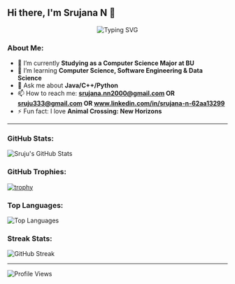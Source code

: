 ## Hi there, I'm Srujana N 👋

<p align="center">
  <img src="https://readme-typing-svg.demolab.com?font=Fira+Code&size=24&pause=500&color=00C3FF&width=435&lines=Software+Developer;Open+Source+Enthusiast;Lifelong+Learner" alt="Typing SVG"/>
</p>

### About Me:
- 🔭 I’m currently **Studying as a Computer Science Major at BU**
- 🌱 I’m learning **Computer Science, Software Engineering & Data Science**
- 💬 Ask me about **Java/C++/Python**
- 📫 How to reach me: **srujana.nn2000@gmail.com OR sruju333@gmail.com OR www.linkedin.com/in/srujana-n-62aa13299**
- ⚡ Fun fact: I love **Animal Crossing: New Horizons**

---

### GitHub Stats:
![Sruju's GitHub Stats](https://github-readme-stats.vercel.app/api?username=sruju333&show_icons=true&theme=radical)

### GitHub Trophies:
[![trophy](https://github-profile-trophy.vercel.app/?username=sruju333&theme=dracula)](https://github.com/sruju333)

### Top Languages:
![Top Languages](https://github-readme-stats.vercel.app/api/top-langs/?username=sruju333&layout=compact&theme=radical)

### Streak Stats:
![GitHub Streak](https://github-readme-streak-stats.herokuapp.com/?user=sruju333&theme=radical)

---

![Profile Views](https://komarev.com/ghpvc/?username=sruju333&style=flat-square&color=blue)
